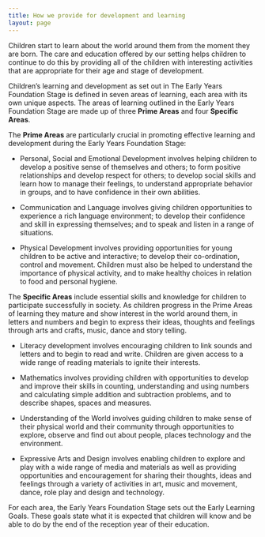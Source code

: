 ```yaml
---
title: How we provide for development and learning
layout: page
---
```


Children start to learn about the world around them from the moment they are born. The care and education offered by our setting helps children to continue to do this by providing all of the children with interesting activities that are appropriate for their age and stage of development.

Children’s learning and development as set out in The Early Years Foundation Stage is defined in seven areas of learning, each area with its own unique aspects.  The areas of learning outlined in the Early Years Foundation Stage are made up of three **Prime Areas** and four **Specific Areas**.

The **Prime Areas** are particularly crucial in promoting effective learning and development during the Early Years Foundation Stage:

- Personal, Social and Emotional Development involves helping children to develop a positive sense of themselves and others; to form positive relationships and develop respect for others; to develop social skills and learn how to manage their feelings, to understand appropriate behavior in groups, and to have confidence in their own abilities.

- Communication and Language involves giving children opportunities to experience a rich language environment; to develop their confidence and skill in expressing themselves; and to speak and listen in a range of situations.

- Physical Development involves providing opportunities for young children to be active and interactive; to develop their co-ordination, control and movement.  Children must also be helped to understand the importance of physical activity, and to make healthy choices in relation to food and personal hygiene.

The **Specific Areas** include essential skills and knowledge for children to participate successfully in society.  As children progress in the Prime Areas of learning they mature and show interest in the world around them, in letters and numbers and begin to express their ideas, thoughts and feelings through arts and crafts, music, dance and story telling.

- Literacy development involves encouraging children to link sounds and letters and to begin to read and write.  Children are given access to a wide range of reading materials to ignite their interests.

- Mathematics involves providing children with opportunities to develop and improve their skills in counting, understanding and using numbers and calculating simple addition and subtraction problems, and to describe shapes, spaces and measures.

- Understanding of the World involves guiding children to make sense of their physical world and their community through opportunities to explore, observe and find out about people, places technology and the environment.

- Expressive Arts and Design involves enabling children to explore and play with a wide range of media and materials as well as providing opportunities and encouragement for sharing their thoughts, ideas and feelings through a variety of activities in art, music and movement, dance, role play and design and technology.

For each area, the Early Years Foundation Stage sets out the Early Learning Goals. These goals state what it is expected that children will know and be able to do by the end of the reception year of their education.
